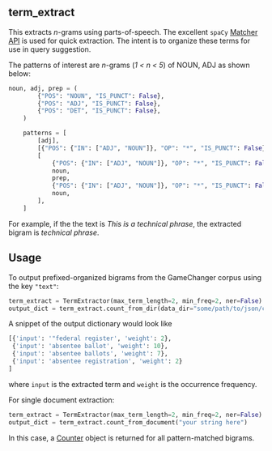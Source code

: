 ## term_extract

This extracts *n*-grams using parts-of-speech. The excellent `spaCy` [Matcher API](https://spacy.io/usage/rule-based-matching) 
is used for quick extraction. The intent is to organize these terms for use in query suggestion.

The patterns of interest are *n*-grams (*1 < n < 5*) of NOUN, ADJ as shown below:
```python
noun, adj, prep = (
        {"POS": "NOUN", "IS_PUNCT": False},
        {"POS": "ADJ", "IS_PUNCT": False},
        {"POS": "DET", "IS_PUNCT": False},
    )

    patterns = [
        [adj],
        [{"POS": {"IN": ["ADJ", "NOUN"]}, "OP": "*", "IS_PUNCT": False}, noun],
        [
            {"POS": {"IN": ["ADJ", "NOUN"]}, "OP": "*", "IS_PUNCT": False},
            noun,
            prep,
            {"POS": {"IN": ["ADJ", "NOUN"]}, "OP": "*", "IS_PUNCT": False},
            noun,
        ],
    ]
```
For example, if the the text is *This is a technical phrase*, the extracted bigram is *technical phrase*.

## Usage
To output prefixed-organized bigrams from the GameChanger corpus using the key `"text"`:
```python
term_extract = TermExtractor(max_term_length=2, min_freq=2, ner=False)
output_dict = term_extract.count_from_dir(data_dir="some/path/to/json/corpus/")
```
A snippet of the output dictionary would look like
```python
[{'input': '"federal register', 'weight': 2},
 {'input': 'absentee ballot', 'weight': 10},
 {'input': 'absentee ballots', 'weight': 7},
 {'input': 'absentee registration', 'weight': 2}
]
```
where `input` is the extracted term and `weight` is the occurrence frequency.

For single document extraction:
```python
term_extract = TermExtractor(max_term_length=2, min_freq=2, ner=False)
output_dict = term_extract.count_from_document("your string here")
```
In this case, a [Counter](https://docs.python.org/3/library/collections.html#collections.Counter) object is 
returned for all pattern-matched bigrams.
